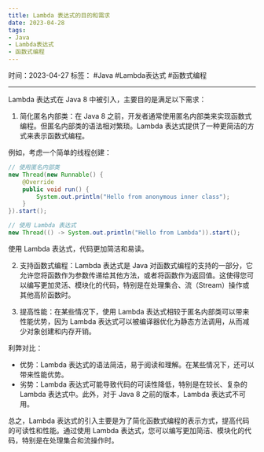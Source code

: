 ```yaml
---
title: Lambda 表达式的目的和需求
date: 2023-04-28
tags: 
- Java 
- Lambda表达式 
- 函数式编程
---
```


时间：2023-04-27
标签： #Java #Lambda表达式 #函数式编程

---

Lambda 表达式在 Java 8 中被引入，主要目的是满足以下需求：

1. 简化匿名内部类：在 Java 8 之前，开发者通常使用匿名内部类来实现函数式编程。但匿名内部类的语法相对繁琐。Lambda 表达式提供了一种更简洁的方式来表示函数式编程。

例如，考虑一个简单的线程创建：

```java
// 使用匿名内部类
new Thread(new Runnable() {
    @Override
    public void run() {
        System.out.println("Hello from anonymous inner class");
    }
}).start();

// 使用 Lambda 表达式
new Thread(() -> System.out.println("Hello from Lambda")).start();
```

使用 Lambda 表达式，代码更加简洁和易读。

2. 支持函数式编程：Lambda 表达式是 Java 对函数式编程的支持的一部分，它允许您将函数作为参数传递给其他方法，或者将函数作为返回值。这使得您可以编写更加灵活、模块化的代码，特别是在处理集合、流（Stream）操作或其他高阶函数时。

3. 提高性能：在某些情况下，使用 Lambda 表达式相较于匿名内部类可以带来性能优势，因为 Lambda 表达式可以被编译器优化为静态方法调用，从而减少对象创建和内存开销。

利弊对比：

- 优势：Lambda 表达式的语法简洁，易于阅读和理解。在某些情况下，还可以带来性能优势。
- 劣势：Lambda 表达式可能导致代码的可读性降低，特别是在较长、复杂的 Lambda 表达式中。此外，对于 Java 8 之前的版本，Lambda 表达式不可用。

总之，Lambda 表达式的引入主要是为了简化函数式编程的表示方式，提高代码的可读性和性能。通过使用 Lambda 表达式，您可以编写更加简洁、模块化的代码，特别是在处理集合和流操作时。